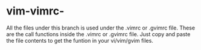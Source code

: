 # vim-vimrc-
All the files under this branch is used under the .vimrc or .gvimrc file.
These are the call functions inside the .vimrc or .gvimrc file.
Just copy and paste the file contents to get the funtion in your vi/vim/gvim files.
